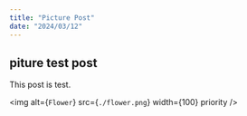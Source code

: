 ```yaml
---
title: "Picture Post"
date: "2024/03/12"
---
```


## piture test post

This post is test.

<img
  alt={`Flower`}
  src={`./flower.png`}
  width={100}
  priority
/>